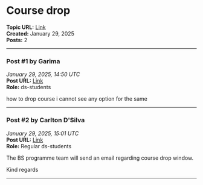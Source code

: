 # Course drop
**Topic URL:** [Link](https://discourse.onlinedegree.iitm.ac.in/t/course-drop/165746)  
**Created:** January 29, 2025  
**Posts:** 2  

---

### Post #1 by **Garima**
*January 29, 2025, 14:50 UTC*  
**Post URL:** [Link](https://discourse.onlinedegree.iitm.ac.in/t/course-drop/165746/1)  
**Role:**  ds-students

how to drop course i cannot see any option for the same

---

### Post #2 by **Carlton D'Silva**
*January 29, 2025, 15:01 UTC*  
**Post URL:** [Link](https://discourse.onlinedegree.iitm.ac.in/t/course-drop/165746/2)  
**Role:** Regular ds-students

The BS programme team will send an email regarding course drop window.

Kind regards

---
